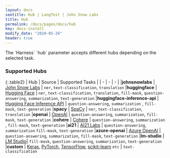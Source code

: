 ```yaml
---
layout: docs
seotitle: Hub | LangTest | John Snow Labs
title: Hub
permalink: /docs/pages/docs/hub
key: docs-install
modify_date: "2020-05-26"
header: true
---
```


<div class="main-docs" markdown="1"><div class="h3-box" markdown="1">
The `Harness` `hub` parameter accepts different hubs depending on the selected task.

### Supported Hubs

{:.table2}
| Hub  | Source | Supported Tasks |
| - | - | - |
|**johnsnowlabs** | [John Snow Labs](https://www.johnsnowlabs.com/) | `ner`, `text-classification`, `translation`
|**huggingface** | [Hugging Face](https://huggingface.co/) | `ner`, `text-classification`, `translation`, `fill-mask`, `question-answering`, `summarization`, `text-generation`
|**huggingface-inference-api** | [Hugging Face Inference API](https://huggingface.co/inference-api) | `question-answering`, `summarization` ,  `fill-mask`, `text-generation`
|**spacy** | [SpaCy](https://spacy.io/) | `ner`, `text-classification`, `translation`
|**openai** | [OpenAI](https://openai.com/) | `question-answering`, `summarization`, `fill-mask`, `text-generation`
|**cohere** | [Cohere](https://cohere.com/) | `question-answering`, `summarization` , `fill-mask`, `text-generation`
|**ai21** | [AI21 Labs](https://www.ai21.com/) | `question-answering`, `summarization`  `fill-mask`, `text-generation`
|**azure-openai** | [Azure OpenAI](https://azure.microsoft.com/en-us/products/cognitive-services/openai-service) | `question-answering`, `summarization`, `fill-mask`, `text-generation`
|**lm-studio** | [LM Studio](https://lmstudio.ai/)| `fill-mask`, `question-answering`, `summarization`, `text-generation`
|**custom** | [Keras](https://keras.io/), [PyTorch](https://pytorch.org/), [TensorFlow](https://www.tensorflow.org/), [scikit-learn](https://scikit-learn.org/) `etc` | `text-classification`

</div><div class="h3-box" markdown="1">


</div></div>